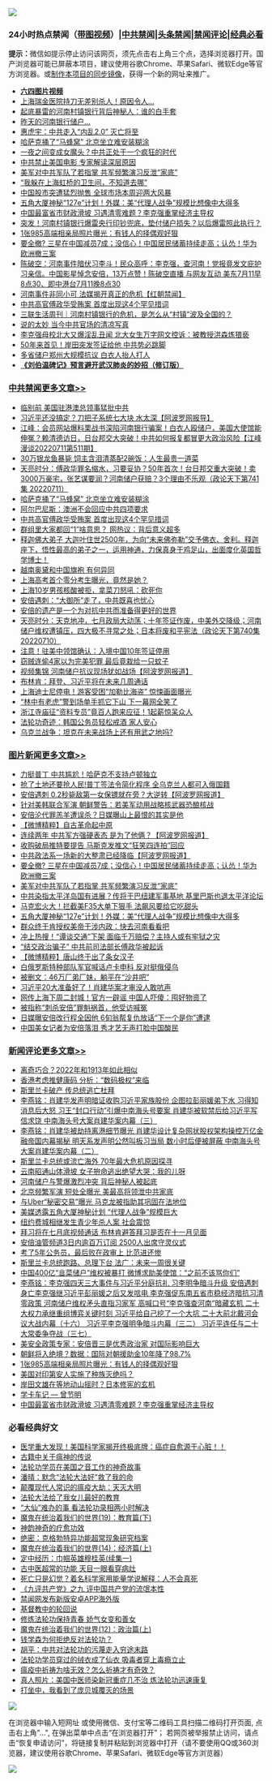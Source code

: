 ![](https://raw.githubusercontent.com/jsvpn/jsproxy/dev/64photo/fqnews-qr.jpg)

<div id="tt">
<h3>24小时热点禁闻（<a href="https://aaa.v2dns.tk/?QAjUl=BgRp5UNKRn&T5Vk=fPVH&Q59Ab=WxGE" target="_blank">带图视频</a>）|<a href="#%E4%B8%AD%E5%85%B1%E7%A6%81%E9%97%BB%E6%9B%B4%E5%A4%9A%E6%96%87%E7%AB%A0">中共禁闻</a>|<a href="#%E5%9B%BE%E7%89%87%E6%96%B0%E9%97%BB%E6%9B%B4%E5%A4%9A%E6%96%87%E7%AB%A0">头条禁闻</a>|<a href="#%E6%96%B0%E9%97%BB%E8%AF%84%E8%AE%BA%E6%9B%B4%E5%A4%9A%E6%96%87%E7%AB%A0">禁闻评论|<a href="#%E5%BF%85%E7%9C%8B%E7%BB%8F%E5%85%B8%E5%A5%BD%E6%96%87">经典必看</a></h3>
<div><b>提示：</b>微信如提示停止访问该网页，须先点击右上角三个点，选择浏览器打开。国产浏览器可能已屏蔽本项目，建议使用谷歌Chrome、苹果Safari、微软Edge等官方浏览器。或<a href="%E5%88%B6%E4%BD%9Cgit%E7%A6%81%E9%97%BB%E9%95%9C%E5%83%8F.md">制作本项目的同步镜像</a>，获得一个新的网址来推广。</div>
<ul>
<li><b><a href="http://d2.v2rss.gq/64.mp4" target="_blank">六四图片视频</a></b></li>
<li><a href="/cnnews/20220711/1756827.md">上海瑞金医院持刀无差别杀人！原因令人…</a></li>
<li><a href="/cnnews/20220711/1756843.md">起底暴雷的河南村镇银行背后神秘人：谁的白手套</a></li>
<li><a href="/cnnews/20220711/1756828.md">昨天的河南银行储户…</a></li>
<li><a href="/comments/20220711/1756838.md">惠虎宇：中共走入“内乱2.0” 灭亡将至</a></li>
<li><a href="/cbnews/20220712/1757059.md">哈萨克捅了“马蜂窝” 北京坐立难安装糊涂</a></li>
<li><a href="/cnnews/20220712/1757073.md">一夜之间变成女魔头？中共正处于一个疯狂的时代</a></li>
<li><a href="/bannedvideo/20220711/1756801.md">中共禁止美国电影 专家解读深层原因</a></li>
<li><a href="/topimagenews/20220711/1756821.md">美军对中共军队了若指掌 共军频繁演习反泄“家底”</a></li>
<li><a href="/cnnews/20220711/1756842.md">“我躲在上海虹桥的卫生间，不知道去哪”</a></li>
<li><a href="/cnnews/20220712/1757046.md">中国股市突遭猛烈抛售 全球市场本周迎两大风暴</a></li>
<li><a href="/topimagenews/20220711/1756806.md">五角大厦神秘“127e”计划！外媒：美“代理人战争”规模比想像中大得多</a></li>
<li><a href="/comments/20220712/1757057.md">中国最富省市财政滑坡 习遇清零难题？李克强重掌经济主导权</a></li>
<li><a href="/bannedvideo/20220712/1756917.md">突发！河南村镇银行爆雷央行印钞兜底，垫付储户损失？以后爆雷照此执行？</a></li>
<li><a href="/comments/20220712/1757071.md">1张985高端相亲局照片曝光：有钱人的择偶观好狠</a></li>
<li><a href="/topimagenews/20220711/1756877.md">要全撤? 三星在中国减员7成；没信心！中国居民储蓄持续走高；认怂！华为欧洲撤三案</a></li>
<li><a href="/bannedvideo/20220711/1756855.md">陈破空：河南事件暗伏习李斗！民众高呼：李克强，查河南！党报竟发文庇护习亲信。中国影星悼念安倍，13万点赞！陈破空直播 与网友互动 美东7月11早8点30、即中港台7月11晚8点30</a></li>
<li><a href="/bannedvideo/20220712/1756997.md">河南事件非同小可 法媒揭开真正的危机【红朝禁闻】</a></li>
<li><a href="/cbnews/20220712/1757001.md">中共高官傅政华受贿案 首度出现这4个罕见措词</a></li>
<li><a href="/baitai/20220711/1756807.md">三联生活周刊｜河南村镇银行的危机，是怎么从“村镇”波及全国的？</a></li>
<li><a href="/cnnews/20220712/1757113.md">说的太妙 当今中共官场的清凉写真</a></li>
<li><a href="/comments/20220712/1757035.md">李克强母校北大又爆淫乱丑闻 北大女生万字网文控诉：被教授洪森炼猥亵</a></li>
<li><a href="/cnnews/20220712/1757006.md">50年来首见！岸田突发签证给他 中共势必跳脚</a></li>
<li><a href="/bannedvideo/20220711/1756799.md">多省储户郑州大规模抗议 白衣人抬人打人</a></li>
<li><b><a href="/comments/20200207/1272816.md" target="_blank">《刘伯温碑记》预言避开武汉肺炎的妙招（修订版）</a></b></li>
</ul>
</div>

<div class="catlist">
<h3><a href="/cbnews/" target="_blank">中共禁闻</a><span><a href="/cbnews/" target="_blank" rel="nofollow">更多文章>></a></span></h3>
<ul>
<li><a href="/cbnews/20220712/1757256.md" target="_blank">临别前 美国驻港澳总领事猛批中共</a></li>
<li><a href="/cbnews/20220712/1757190.md" target="_blank">习近平还没搞定？刀把子系统七大块 水太深【阿波罗网报导】</a></li>
<li><a href="/cbnews/20220712/1757173.md" target="_blank">江峰：会员网站爆料栗战书深陷河南银行骗案！白衣人殴储户，美国大使馆能伸冤？赖清德访日，日台邦交大突破！中共如何报复都冒更大政治风险【江峰漫谈20220711第511期】</a></li>
<li><a href="/cbnews/20220712/1757098.md" target="_blank">30万银龙鱼暴毙 饲主含泪清蒸配2碗饭：人生最贵一道菜</a></li>
<li><a href="/cbnews/20220712/1757097.md" target="_blank">天亮时分：傅政华罪名缩水，习要妥协？50年首次！台日邦交重大突破！卖3000万豪宅，张艺谋要润？河南储户获赔？3个理由不乐观（政论天下第741集 20220711）</a></li>
<li><a href="/cbnews/20220712/1757059.md" target="_blank">哈萨克捅了“马蜂窝” 北京坐立难安装糊涂</a></li>
<li><a href="/cbnews/20220712/1757002.md" target="_blank">阿尔巴尼斯：澳洲不会回应中共四项要求</a></li>
<li><a href="/cbnews/20220712/1757001.md" target="_blank">中共高官傅政华受贿案 首度出现这4个罕见措词</a></li>
<li><a href="/cbnews/20220711/1756944.md" target="_blank">群组里大家都回“1”啥意思？ 网热议：背后意义超多</a></li>
<li><a href="/comments/20220711/1756854.md" target="_blank">释迦佛大弟子 大迦叶住世2500年，为向“未来佛弥勒”交予佛衣、舍利。释迦座下，悟性最高的弟子之一，运用神通，力保真身于鸡足山，出面度化英国哲学博士！</a></li>
<li><a href="/comments/20220711/1756774.md" target="_blank">越南奥黛和中国旗袍 有何异同</a></li>
<li><a href="/cbnews/20220711/1756747.md" target="_blank">上海高考首个零分考生曝光，竟然是她？</a></li>
<li><a href="/cbnews/20220711/1756732.md" target="_blank">上海10岁男孩核酸被拒，拿菜刀怒吼：砍死你</a></li>
<li><a href="/cbnews/20220711/1756705.md" target="_blank">安倍遇刺：“大御所”走了，中共既喜也忧心</a></li>
<li><a href="/cbnews/20220711/1756692.md" target="_blank">安倍的遗产是一个为对抗中共而准备得更好的世界</a></li>
<li><a href="/cbnews/20220711/1756669.md" target="_blank">天亮时分：天克地冲，七月政局大动荡；十年签证作废，中美外交降级；河南储户维权遭镇压，四大极不寻常之处；日本将废和平宪法（政论天下第740集 20220710）</a></li>
<li><a href="/cbnews/20220711/1756576.md" target="_blank">注意！驻美中领馆确认：入境中国10年签证停用</a></li>
<li><a href="/cbnews/20220711/1756575.md" target="_blank">窃贼连偷4家以为完美犯罪 最后竟栽给一只蚊子</a></li>
<li><a href="/cbnews/20220711/1756564.md" target="_blank">视频集锦 河南储户抗议现场犹如战场【阿波罗网报道】</a></li>
<li><a href="/cbnews/20220710/1756527.md" target="_blank">布林肯：拜登、习近平将在未来几周通话</a></li>
<li><a href="/cbnews/20220710/1756516.md" target="_blank">上海迪士尼停电！游客受困“加勒比海盗” 惊悚画面曝光</a></li>
<li><a href="/cbnews/20220710/1756499.md" target="_blank">“林中有老虎”警到场单手抓它下山 下一幕网全笑了</a></li>
<li><a href="/cbnews/20220710/1756498.md" target="_blank">浙江寺庙征“资料专员”竟百人跑来应征！1起薪惊呆众人</a></li>
<li><a href="/comments/20220710/1756469.md" target="_blank">法轮功奇迹：韩国公务员轻松戒酒 家人安心</a></li>
<li><a href="/cbnews/20220710/1756462.md" target="_blank">乌克兰战争：坦克在未来战场上还有用武之地吗?</a></li>

</ul>
</div>
<div class="catlist">
<h3><a href="/topimagenews/" target="_blank">图片新闻</a><span><a href="/topimagenews/" target="_blank" rel="nofollow">更多文章>></a></span></h3>
<ul>
<li><a href="/topimagenews/20220712/1757229.md" target="_blank">力挺普丁 中共尴尬！哈萨克不支持卢顿独立</a></li>
<li><a href="/topimagenews/20220712/1757189.md" target="_blank">抢了土地还要抢人民!普丁签法令简化程序 全乌克兰人都可入俄国籍</a></li>
<li><a href="/topimagenews/20220712/1757188.md" target="_blank">安倍遇刺 0.2秒毙敌第一女保镖就在旁？大逆转【阿波罗网报道】</a></li>
<li><a href="/topimagenews/20220712/1757187.md" target="_blank">针对美韩联合军演 朝鲜警告：若美军动用战略核武器恐酿核战</a></li>
<li><a href="/topimagenews/20220712/1757174.md" target="_blank">安倍沦代罪羔羊遭误杀？日媒曝山上最恨的其实是他</a></li>
<li><a href="/topimagenews/20220712/1757161.md" target="_blank">【微博精粹】自古革命起中原</a></li>
<li><a href="/topimagenews/20220712/1757147.md" target="_blank">连续两年 中共军方强硬表态 是为了他俩？【阿波罗网报道】</a></li>
<li><a href="/topimagenews/20220712/1756959.md" target="_blank">收购破局推特要提告 马斯克发推文“狂笑四连拍”回应</a></li>
<li><a href="/topimagenews/20220711/1756943.md" target="_blank">中共政法系一场新的大整肃已经降临【阿波罗网报道】</a></li>
<li><a href="/topimagenews/20220711/1756877.md" target="_blank">要全撤? 三星在中国减员7成；没信心！中国居民储蓄持续走高；认怂！华为欧洲撤三案</a></li>
<li><a href="/topimagenews/20220711/1756821.md" target="_blank">美军对中共军队了若指掌 共军频繁演习反泄“家底”</a></li>
<li><a href="/topimagenews/20220711/1756818.md" target="_blank">中共染指太平洋岛国有进展？传将于巴纽建军事基地 基里巴斯也退太平洋论坛</a></li>
<li><a href="/topimagenews/20220711/1756812.md" target="_blank">马克宏火大！拦截美F35大单下狠手 法飙风要给它吃甜头</a></li>
<li><a href="/topimagenews/20220711/1756806.md" target="_blank">五角大厦神秘“127e”计划！外媒：美“代理人战争”规模比想像中大得多</a></li>
<li><a href="/topimagenews/20220711/1756767.md" target="_blank">群众终于肯授权美帝干涉内政：快去河南看看吧</a></li>
<li><a href="/topimagenews/20220711/1756731.md" target="_blank">冲上热搜！“谭谈交通”下架 面临千万赔偿？主持人或有牢狱之灾</a></li>
<li><a href="/topimagenews/20220711/1756718.md" target="_blank">“结交政治骗子” 中共前司法部长傅政华被起诉</a></li>
<li><a href="/topimagenews/20220711/1756704.md" target="_blank">【微博精粹】唐山终于出了条女汉子</a></li>
<li><a href="/topimagenews/20220711/1756691.md" target="_blank">白俄罗斯特种部队军官喊话卢卡申科 反对挺俄侵乌</a></li>
<li><a href="/topimagenews/20220711/1756612.md" target="_blank">被删文：46万厂弟厂妹，躺平在“沙井吧”</a></li>
<li><a href="/topimagenews/20220711/1756598.md" target="_blank">习近平20大准备好了！肖建华案才审没人敢吭声</a></li>
<li><a href="/topimagenews/20220711/1756574.md" target="_blank">网传上海下周二封城！官方一辟谣 中国人吓傻：囤好物资了</a></li>
<li><a href="/topimagenews/20220711/1756560.md" target="_blank">被指称“刺杀安倍”罪魁祸首，他受访喊冤</a></li>
<li><a href="/topimagenews/20220711/1756537.md" target="_blank">日媒曝安倍改行程全因他 6旬翁帮复仇放话“下一个是你”遭逮</a></li>
<li><a href="/topimagenews/20220710/1756425.md" target="_blank">中国美女记者为安倍落泪 秀才艺无声打脸中国酸民</a></li>

</ul>
</div>
<div class="catlist">
<h3><a href="/comments/" target="_blank">新闻评论</a><span><a href="/comments/" target="_blank" rel="nofollow">更多文章>></a></span></h3>
<ul>
<li><a href="/comments/20220712/1757239.md" target="_blank">离奇巧合？2022年和1913年如此相似</a></li>
<li><a href="/comments/20220712/1757226.md" target="_blank">香港考虑推健康码 分析：“数码极权”来临</a></li>
<li><a href="/comments/20220712/1757225.md" target="_blank">斯里兰卡破产 传总统逃亡杜拜</a></li>
<li><a href="/comments/20220712/1757194.md" target="_blank">李燕铭：肖建华发声明暗证收购习近平家族股份 企图拉彭丽媛弟下水 习得知消息后大怒 习王“封口行动”引爆中南海头号要案 肖建华被软禁后给习近平写信求饶 中南海头号大案肖建华案内幕（三）</a></li>
<li><a href="/comments/20220712/1757182.md" target="_blank">李燕铭：肖建华被劫持离港细节曝光 肖建华设计复杂网状股权架构操控万亿金融帝国内幕揭秘 明天系发声明公然叫板习当局 数小时后便被屏蔽 中南海头号大案肖建华案内幕（二）</a></li>
<li><a href="/comments/20220712/1757181.md" target="_blank">斯里兰卡总统或流亡海外 70年最大危机原因探寻</a></li>
<li><a href="/comments/20220712/1757180.md" target="_blank">云南昭通山体滑坡 女子拚命逃出绝望大哭：我的儿呀</a></li>
<li><a href="/comments/20220712/1757156.md" target="_blank">河南储户与警爆激烈冲突 背后神秘人被起底</a></li>
<li><a href="/comments/20220712/1757154.md" target="_blank">北京频繁军演 短处全曝光 美最高将领泄中共家底</a></li>
<li><a href="/comments/20220712/1757153.md" target="_blank">与Uber“秘密交易”曝光 马克龙被指助其巩固在法地位</a></li>
<li><a href="/comments/20220712/1757135.md" target="_blank">美媒透露五角大厦神秘计划 “代理人战争”规模巨大</a></li>
<li><a href="/comments/20220712/1757134.md" target="_blank">纽约费城相继发生青少年杀人案 社会震惊</a></li>
<li><a href="/comments/20220712/1757120.md" target="_blank">拜习将在七月底视频通话 布林肯避答拜习是否在十一月见面</a></li>
<li><a href="/comments/20220712/1757118.md" target="_blank">安倍油管频道3日内逾百万订阅 2500人出席守灵仪式</a></li>
<li><a href="/comments/20220712/1757106.md" target="_blank">考了5年公务员，最后败在政审上 比范进还惨</a></li>
<li><a href="/comments/20220712/1757095.md" target="_blank">斯里兰卡总统跑路、总理下台 法广：未来一周很关键</a></li>
<li><a href="/comments/20220712/1757084.md" target="_blank">中国400亿“韭菜储户”维权被暴打 微博求助美使馆：“之前不该骂你们”</a></li>
<li><a href="/comments/20220712/1757077.md" target="_blank">李燕铭：李克强四天三大事件与习近平分庭抗礼 习李明争暗斗升级 安倍遇刺身亡李克强继习近平彭丽媛之后又发唁电 李克强促东南五省市稳经济暗抗习清零政策 河南储户维权矛头直指习家军 高喊口号“李克强查河南”暗藏玄机 二十大权力承继重组博弈关键时刻 习近平给自己挖了一个大坑 二十大前北戴河会议大战内幕（十六） 习近平李克强明争暗斗内幕（三二） 习近平连任与二十大常委争夺战（三七）</a></li>
<li><a href="/comments/20220712/1757075.md" target="_blank">美安全政策专家：安倍晋三是优秀政治家 对国际影响巨大</a></li>
<li><a href="/comments/20220712/1757074.md" target="_blank">朝鲜将入绝境？数据：国际对朝援助金10年降了98.7%</a></li>
<li><a href="/comments/20220712/1757071.md" target="_blank">1张985高端相亲局照片曝光：有钱人的择偶观好狠</a></li>
<li><a href="/comments/20220712/1757070.md" target="_blank">美国对印第安人实施了种族灭绝吗？</a></li>
<li><a href="/comments/20220712/1757069.md" target="_blank">岸田文雄在等地动山摇时？日本修宪的玄机</a></li>
<li><a href="/comments/20220712/1757066.md" target="_blank">学卡车记 — 曾节明</a></li>
<li><a href="/comments/20220712/1757057.md" target="_blank">中国最富省市财政滑坡 习遇清零难题？李克强重掌经济主导权</a></li>

</ul>
</div>

<div class="catlist">
<h3>必看经典好文</h3>
<ul>
<li><a href="/comments/20201115/1431139.md" target="_blank">医学重大发现！美国科学家揭开终极底牌：癌症自愈源于心脏！！</a></li>
<li><a href="/ccpdope/20200531/1337409.md" target="_blank">古籍中关于瘟神的传说</a></li>
<li><a href="/comments/20200511/1326751.md" target="_blank">法轮功学员在美国之音工作的神奇故事</a></li>
<li><a href="/comments/20210312/1502968.md" target="_blank">潘晴：默念“法轮大法好”救了我的命</a></li>
<li><a href="/comments/20200619/783185.md" target="_blank">颠覆现代人常识的瘟疫大劫：天灭大明</a></li>
<li><a href="/cbnews/20200516/1329218.md" target="_blank">法轮大法给了我女儿最好的教育</a></li>
<li><a href="/cbnews/20210428/1535533.md" target="_blank">“大仙”难办的事  看法轮功录相两小时解决</a></li>
<li><a href="/comments/20180716/972458.md" target="_blank">魔鬼在统治着我们的世界(19)：教育篇(下)</a></li>
<li><a href="/comments/20220105/1675252.md" target="_blank">神韵神奇的疗愈功效</a></li>
<li><a href="/comments/20200705/783265.md" target="_blank">绝密：克格勃特异功能超常现象研究档案</a></li>
<li><a href="/topimagenews/20180605/953415.md" target="_blank">魔鬼在统治着我们的世界(14)：经济篇(上)</a></li>
<li><a href="/tculture/20161028/606931.md" target="_blank">定中经历：巾帼英雄穆桂英(续集一)</a></li>
<li><a href="/lifebaike/20170523/762432.md" target="_blank">古中医超常的功能 天目一眼看穿病灶</a></li>
<li><a href="/comments/20200704/1355375.md" target="_blank">死亡只是幻觉？着名科学家用能量学说解释：人不会真死</a></li>
<li><a href="/bookonline/20131116/201045.md" target="_blank">《九评共产党》之九 评中国共产党的流氓本性</a></li>
<li><a href="/comments/20200627/783266.md" target="_blank">禁闻网发布新版安卓APP海外版</a></li>
<li><a href="/comments/20220503/1727726.md" target="_blank">基督教中的轮回说</a></li>
<li><a href="/cbnews/20210720/1590052.md" target="_blank">修炼法轮功保持青春 娇气女变和善女</a></li>
<li><a href="/topimagenews/20180601/951286.md" target="_blank">魔鬼在统治着我们的世界(12)：政治篇(上)</a></li>
<li><a href="/comments/20210123/1473430.md" target="_blank">钱学森为何拒绝反对法轮功？</a></li>
<li><a href="/cbnews/20200720/1363328.md" target="_blank">胡平：中共对法轮功的污蔑走入穷途末路</a></li>
<li><a href="/comments/20210317/1506773.md" target="_blank">法轮功学员穿过的绒衣成了仙衣 吸毒者穿上毒瘾立止</a></li>
<li><a href="/comments/20200502/1322275.md" target="_blank">瘟疫中祈祷为啥无效？怎么祈祷才有奇效？</a></li>
<li><a href="/comments/20210215/1487728.md" target="_blank">真人照片：美国中医师染新冠重症几不治 炼法轮功迅速康复</a></li>
<li><a href="/comments/20201015/1414242.md" target="_blank">打坐中，我看到了庞贝城覆灭的场景</a></li>

</ul>
</div>

![](https://raw.githubusercontent.com/jsvpn/jsproxy/dev/64photo/fqnews-qr.jpg)

在浏览器中输入短网址 或使用微信、支付宝等二维码工具扫描二维码打开页面, 点击右上角"...", 在弹出菜单中点击“在浏览器打开”； 若网页被举报禁止访问，请点击“恢复申请访问”，将链接复制并粘贴到浏览器中打开（请不要使用QQ或360浏览器，建议使用谷歌Chrome、苹果Safari、微软Edge等官方浏览器）

![](https://raw.githubusercontent.com/jsvpn/jsproxy/dev/64photo/wx.jpg)
